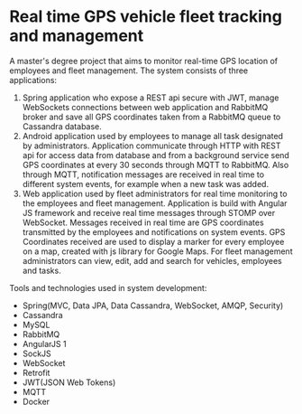# Real time GPS vehicle fleet tracking and management

A master's degree project that aims to monitor real-time GPS location of employees and fleet management.
The system consists of three applications: 

1. Spring application who expose a REST api secure with JWT, manage WebSockets connections between web application and RabbitMQ broker and save all GPS coordinates taken from a RabbitMQ queue to Cassandra database.
2. Android application used by employees to manage all task designated by administrators. Application communicate through HTTP with REST api for access data from database and from a background service send GPS coordinates at every 30 seconds through MQTT to RabbitMQ. Also through MQTT, notification messages are received in real time to different system events, for example when a new task was added.
3. Web application used by fleet administrators for real time monitoring to the employees and fleet management. Application is build with Angular JS framework and receive real time messages through STOMP over WebSocket. Messages received in real time are GPS coordinates transmitted by the employees and notifications on system events. GPS Coordinates received are used to display a marker for every employee on a map, created with js library for Google Maps. For fleet management administrators can view, edit, add and search for vehicles, employees and tasks.


Tools and technologies used in system development: 
- Spring(MVC, Data JPA, Data Cassandra, WebSocket, AMQP, Security)
- Cassandra
- MySQL
- RabbitMQ
- AngularJS 1
- SockJS
- WebSocket
- Retrofit
- JWT(JSON Web Tokens)
- MQTT
- Docker
